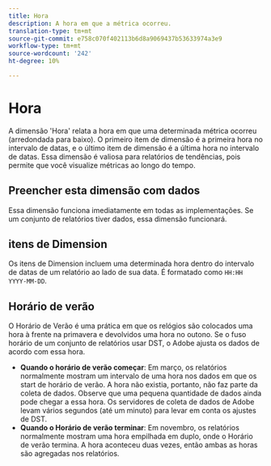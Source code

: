 ```yaml
---
title: Hora
description: A hora em que a métrica ocorreu.
translation-type: tm+mt
source-git-commit: e758c070f402113b6d8a9069437b53633974a3e9
workflow-type: tm+mt
source-wordcount: '242'
ht-degree: 10%

---
```



# Hora

A dimensão &#39;Hora&#39; relata a hora em que uma determinada métrica ocorreu (arredondada para baixo). O primeiro item de dimensão é a primeira hora no intervalo de datas, e o último item de dimensão é a última hora no intervalo de datas. Essa dimensão é valiosa para relatórios de tendências, pois permite que você visualize métricas ao longo do tempo.

## Preencher esta dimensão com dados

Essa dimensão funciona imediatamente em todas as implementações. Se um conjunto de relatórios tiver dados, essa dimensão funcionará.

## itens de Dimension

Os itens de Dimension incluem uma determinada hora dentro do intervalo de datas de um relatório ao lado de sua data. É formatado como `HH:HH YYYY-MM-DD`.

## Horário de verão

O Horário de Verão é uma prática em que os relógios são colocados uma hora à frente na primavera e devolvidos uma hora no outono. Se o fuso horário de um conjunto de relatórios usar DST, o Adobe ajusta os dados de acordo com essa hora.

* **Quando o horário de verão começar**: Em março, os relatórios normalmente mostram um intervalo de uma hora nos dados em que os start de horário de verão. A hora não existia, portanto, não faz parte da coleta de dados. Observe que uma pequena quantidade de dados ainda pode chegar a essa hora. Os servidores de coleta de dados de Adobe levam vários segundos (até um minuto) para levar em conta os ajustes de DST.
* **Quando o Horário de verão terminar**: Em novembro, os relatórios normalmente mostram uma hora empilhada em duplo, onde o Horário de verão termina. A hora aconteceu duas vezes, então ambas as horas são agregadas nos relatórios.
